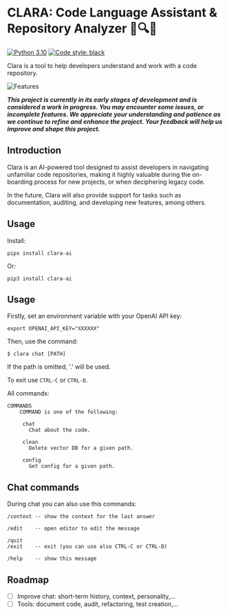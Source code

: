 CLARA: Code Language Assistant & Repository Analyzer 📜🔍🤖
========================================================

[![Python 3.10](https://img.shields.io/badge/python-3.10-blue.svg)](https://www.python.org/downloads/release/python-3100/)
[![Code style: black](https://img.shields.io/badge/code%20style-black-000000.svg)](https://github.com/ambv/black)

Clara is a tool to help developers understand and work with a code repository.

![Features](https://github.com/SeednapseAI/clara/raw/master/images/screenshot.png)

***This project is currently in its early stages of development and is considered a work in progress. You may encounter some issues, or incomplete features. We appreciate your understanding and patience as we continue to refine and enhance the project. Your feedback will help us improve and shape this project.***

## Introduction

Clara is an AI-powered tool designed to assist developers in navigating unfamiliar code repositories, making it highly valuable during the on-boarding process for new projects, or when deciphering legacy code.

In the future, Clara will also provide support for tasks such as documentation, auditing, and developing new features, among others.

## Usage

Install:

```
pipx install clara-ai
```

Or:

```
pip3 install clara-ai
```

## Usage

Firstly, set an environment variable with your OpenAI API key:

```
export OPENAI_API_KEY="XXXXXX"
```

Then, use the command:

```
$ clara chat [PATH]
```

If the path is omitted, '.' will be used.

To exit use `CTRL-C` or `CTRL-D`.

All commands:

```
COMMANDS
    COMMAND is one of the following:

     chat
       Chat about the code.

     clean
       Delete vector DB for a given path.

     config
       Get config for a given path.
```

## Chat commands

During chat you can also use this commands:

```
/context -- show the context for the last answer

/edit    -- open editor to edit the message

/quit
/exit    -- exit (you can use also CTRL-C or CTRL-D)

/help    -- show this message
```

## Roadmap

- [ ] Improve chat: short-term history, context, personality,...
- [ ] Tools: document code, audit, refactoring, test creation,...

